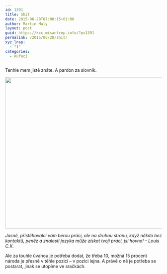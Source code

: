 ```yaml
---
id: 1391
title: Shit
date: 2015-06-28T07:00:15+01:00
author: Martin Maly
layout: post
guid: https://kcc.misantrop.info/?p=1391
permalink: /2015/06/28/shit/
xyz_lnap:
  - "1"
categories:
  - Kuřecí
---
```

Tenhle mem jistě znáte. A pardon za slovník.

[<img loading="lazy" class="aligncenter size-full wp-image-1392" src="https://kcc.misantrop.info/wp-content/uploads/sites/8/2015/06/u9oqSWm.jpg" alt="" width="660" height="486" srcset="https://kcc.misantrop.info/wp-content/uploads/sites/8/2015/06/u9oqSWm.jpg 660w, https://kcc.misantrop.info/wp-content/uploads/sites/8/2015/06/u9oqSWm-300x221.jpg 300w, https://kcc.misantrop.info/wp-content/uploads/sites/8/2015/06/u9oqSWm-624x459.jpg 624w" sizes="(max-width: 660px) 100vw, 660px" />](https://kcc.misantrop.info/wp-content/uploads/sites/8/2015/06/u9oqSWm.jpg)

_Jasně, přistěhovalci vám berou práci, ale na druhou stranu, když někdo bez kontaktů, peněz a znalosti jazyka může získat tvoji práci, jsi hovno! &#8211; Louis C.K._

Ale za touhle úvahou je potřeba dodat, že třeba 10, možná 15 procent národa je přesně v téhle pozici &#8211; v pozici lejna. A právě o ně je potřeba se postarat, jinak se utopíme ve sračkách.